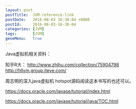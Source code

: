 ```yaml
---
layout: post
postTitle:  JVM-reference-link
postDate:   2016-08-03 16:38:04 +0800
postId:     2016-08-03-16-38-04
categories: [JVM]
tags:       [JVM]
geneMenu:   true
---
```


Java虚拟机相关资料：

知乎R大：
http://www.zhihu.com/collection/75904798
http://hllvm.group.iteye.com/


周志明的深入java虚拟机
hotspot源码阅读这本书写的也还可以。


https://docs.oracle.com/javase/tutorial/index.html

https://docs.oracle.com/javase/tutorial/java/TOC.html


